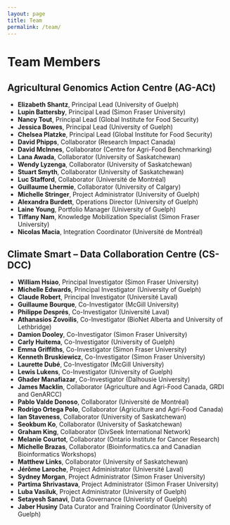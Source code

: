 ```yaml
---
layout: page
title: Team
permalink: /team/
---
```



# Team Members
## Agricultural Genomics Action Centre (AG-ACt)

- **Elizabeth Shantz**, Principal Lead (University of Guelph)
- **Lupin Battersby**, Principal Lead (Simon Fraser University)
- **Nancy Tout**, Principal Lead (Global Institute for Food Security)
- **Jessica Bowes**, Principal Lead (University of Guelph)
- **Chelsea Platzke**, Principal Lead (Global Institute for Food Security)
- **David Phipps**, Collaborator (Research Impact Canada) 
- **David McInnes**, Collaborator (Centre for Agri-Food Benchmarking)
- **Lana Awada**, Collaborator (University of Saskatchewan)
- **Wendy Lyzenga**, Collaborator (University of Saskatchewan)
- **Stuart Smyth**, Collaborator (University of Saskatchewan)
- **Luc Stafford**, Collaborator (Université de Montréal)
- **Guillaume Lhermie**, Collaborator (University of Calgary)
- **Michelle Stringer**, Project Administrator (University of Guelph)
- **Alexandra Burdett**, Operations Director (University of Guelph)
- **Laine Young**, Portfolio Manager (University of Guelph)
- **Tiffany Nam**, Knowledge Mobilization Specialist (Simon Fraser University)
- **Nicolas Macia**, Integration Coordinator (Université de Montréal)

## Climate Smart – Data Collaboration Centre (CS-DCC)

- **William Hsiao**, Principal Investigator (Simon Fraser University) 
- **Michelle Edwards**, Principal Investigator (University of Guelph) 
- **Claude Robert**, Principal Investigator (Université Laval) 
- **Guillaume Bourque**, Co-Investigator (McGill University) 
- **Philippe Després**, Co-Investigator (Université Laval) 
- **Athanasios Zovoilis**, Co-Investigator (BioNet Alberta and University of Lethbridge)  
- **Damion Dooley**, Co-Investigator (Simon Fraser University) 
- **Carly Huitema**, Co-Investigator (University of Guelph) 
- **Emma Griffiths**, Co-Investigator (Simon Fraser University) 
- **Kenneth Bruskiewicz**, Co-Investigator (Simon Fraser University) 
- **Laurette Dubé**, Co-Investigator (McGill University) 
- **Lewis Lukens**, Co-Investigator (University of Guelph) 
- **Ghader Manafiazar**, Co-Investigator (Dalhousie University) 
- **James Macklin**, Collaborator (Agriculture and Agri-Food Canada, GRDI and GenARCC) 
- **Pablo Valde Donoso**, Collaborator (Université de Montréal) 
- **Rodrigo Ortega Polo**, Collaborator (Agriculture and Agri-Food Canada) 
- **Ian Staveness**, Collaborator (University of Saskatchewan) 
- **Seokbum Ko**, Collaborator (University of Saskatchewan) 
- **Graham King**, Collaborator (DivSeek International Network) 
- **Melanie Courtot**, Collaborator (Ontario Institute for Cancer Research) 
- **Michelle Brazas**, Collaborator (Bioinformatics.ca and Canadian Bioinformatics Workshops) 
- **Matthew Links**, Collaborator (University of Saskatchewan)
- **Jérôme Laroche**, Project Administrator (Université Laval)
- **Sydney Morgan**, Project Administrator (Simon Fraser University)
- **Partima Shrivastava**, Project Administrator (Simon Fraser University)
- **Luba Vasiluk**, Project Administrator (University of Guelph)
- **Setayesh Sanavi**, Data Governance (Univeristy of Guelph)
- **Jaber Husiny** Data Curator and Training Coordinator (University of Guelph)
